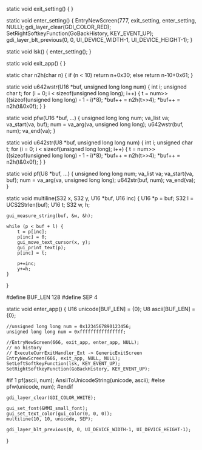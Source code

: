 static void exit_setting()
{
}

static void enter_setting()
{
    EntryNewScreen(777, exit_setting, enter_setting, NULL);
    gdi_layer_clear(GDI_COLOR_RED);
    SetRightSoftkeyFunction(GoBackHistory, KEY_EVENT_UP);
    gdi_layer_blt_previous(0, 0, UI_DEVICE_WIDTH-1, UI_DEVICE_HEIGHT-1);
}

static void lsk()
{
    enter_setting();
}

static void exit_app()
{
}

static char n2h(char n) {
	if (n < 10) return n+0x30;
	else return n-10+0x61;
}

static void u642wstr(U16 *buf, unsigned long long num) {
	int i;
	unsigned char t;
	for (i = 0; i < sizeof(unsigned long long); i++) {
		t = num>>((sizeof(unsigned long long) - 1 - i)*8);
		*buf++ = n2h(t>>4);
		*buf++ = n2h(t&0x0f);
	}
}

static void pfw(U16 *buf, ...) {
	unsigned long long num;
	va_list va;
	va_start(va, buf);
	num = va_arg(va, unsigned long long);
	u642wstr(buf, num);
	va_end(va);
}

static void u642str(U8 *buf, unsigned long long num) {
	int i;
	unsigned char t;
	for (i = 0; i < sizeof(unsigned long long); i++) {
		t = num>>((sizeof(unsigned long long) - 1 - i)*8);
		*buf++ = n2h(t>>4);
		*buf++ = n2h(t&0x0f);
	}
}

static void pf(U8 *buf, ...) {
	unsigned long long num;
	va_list va;
	va_start(va, buf);
	num = va_arg(va, unsigned long long);
	u642str(buf, num);
	va_end(va);
}


static void multiline(S32 x, S32 y, U16 *buf, U16 inc) {
	U16 *p = buf;
	S32 l = UCS2Strlen(buf);
	U16 t;
	S32 w, h; 

	gui_measure_string(buf, &w, &h);

	while (p < buf + l) {
	    t = p[inc];
	    p[inc] = 0;
	    gui_move_text_cursor(x, y);
	    gui_print_text(p);
		p[inc] = t;

		p+=inc;
		y+=h;
	}
}

#define BUF_LEN 128
#define SEP 4

static void enter_app()
{
	U16 unicode[BUF_LEN] = {0};
	U8 ascii[BUF_LEN] = {0};
	
	//unsigned long long num = 0x1234567890123456;
	unsigned long long num = 0xffffffffffffffff;

    //EntryNewScreen(666, exit_app, enter_app, NULL);
    // no history
    // ExecuteCurrExitHandler_Ext -> GenericExitScreen
    EntryNewScreen(666, exit_app, NULL, NULL);
    SetLeftSoftkeyFunction(lsk, KEY_EVENT_UP);
    SetRightSoftkeyFunction(GoBackHistory, KEY_EVENT_UP);

#if 1
    pf(ascii, num);
    AnsiiToUnicodeString(unicode, ascii);
#else
	pfw(unicode, num);
#endif

    gdi_layer_clear(GDI_COLOR_WHITE);

    gui_set_font(&MMI_small_font);
    gui_set_text_color(gui_color(0, 0, 0));
	multiline(10, 10, unicode, SEP);

    gdi_layer_blt_previous(0, 0, UI_DEVICE_WIDTH-1, UI_DEVICE_HEIGHT-1);
}
